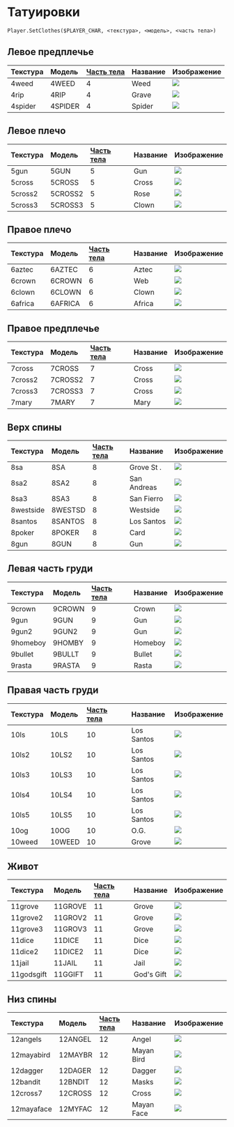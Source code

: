 # Татуировки

```text
Player.SetClothes($PLAYER_CHAR, <текстура>, <модель>, <часть тела>)
```

## Левое предплечье​ <a id="lower-left-arm"></a>

| Текстура | Модель | [Часть тела](player-body-parts.md) | Название | Изображение |
| :--- | :--- | :--- | :--- | :--- |
| 4weed | 4WEED | 4 | Weed | ​![](https://firebasestorage.googleapis.com/v0/b/gitbook-28427.appspot.com/o/assets%2F-M0dALM7uq5_eDYhSBjl%2F-MCcLXDpy1DHMDpnLLsY%2F-MCcLxFYteXFowakvUsT%2F4weed.gif?alt=media&token=ae763555-73c5-415d-8cfc-97083d6ed706)​ |
| 4rip | 4RIP | 4 | Grave | ​![](https://firebasestorage.googleapis.com/v0/b/gitbook-28427.appspot.com/o/assets%2F-M0dALM7uq5_eDYhSBjl%2F-MCcLXDpy1DHMDpnLLsY%2F-MCcMR9fYYQN381K6jEI%2F4rip.gif?alt=media&token=3aa5bb87-39aa-45cf-b003-2cdc14df35e8)​ |
| 4spider | 4SPIDER | 4 | Spider | ​![](https://firebasestorage.googleapis.com/v0/b/gitbook-28427.appspot.com/o/assets%2F-M0dALM7uq5_eDYhSBjl%2F-MCcLXDpy1DHMDpnLLsY%2F-MCcMSmC2lUnxZ3wECHf%2F4spider.gif?alt=media&token=7a5cf0df-ac48-4685-a5a4-c1b316c65351)​ |

## Левое плечо <a id="upper-left-arm"></a>

| Текстура | Модель | [Часть тела](player-body-parts.md) | Название | Изображение |
| :--- | :--- | :--- | :--- | :--- |
| 5gun | 5GUN | 5 | Gun | ​![](https://firebasestorage.googleapis.com/v0/b/gitbook-28427.appspot.com/o/assets%2F-M0dALM7uq5_eDYhSBjl%2F-MCcLXDpy1DHMDpnLLsY%2F-MCcMUZcTf7zxgStVPgz%2F5gun.gif?alt=media&token=b094129c-eac0-40d6-8b0a-9a0113ff4ceb)​ |
| 5cross | 5CROSS | 5 | Cross | ​![](https://firebasestorage.googleapis.com/v0/b/gitbook-28427.appspot.com/o/assets%2F-M0dALM7uq5_eDYhSBjl%2F-MCcLXDpy1DHMDpnLLsY%2F-MCcQl7oCKTpjW3m3AyS%2F5cross.gif?alt=media&token=7f96540a-3d17-4b5d-a72f-4ba1a43da4ac)​ |
| 5cross2 | 5CROSS2 | 5 | Rose | ​![](https://firebasestorage.googleapis.com/v0/b/gitbook-28427.appspot.com/o/assets%2F-M0dALM7uq5_eDYhSBjl%2F-MCcLXDpy1DHMDpnLLsY%2F-MCcQfZDsKEnkFXRFLGn%2F5cross2.gif?alt=media&token=d48d1485-3c01-401f-8fdd-c05ef4474e7e)​ |
| 5cross3 | 5CROSS3 | 5 | Clown | ​![](https://firebasestorage.googleapis.com/v0/b/gitbook-28427.appspot.com/o/assets%2F-M0dALM7uq5_eDYhSBjl%2F-MCcLXDpy1DHMDpnLLsY%2F-MCcQpKFr1DamEu7I8D6%2F5cross3.gif?alt=media&token=30c4715d-f73a-4a35-a9a2-e3e824f9f5fc)​ |

## Правое плечо <a id="upper-right-arm"></a>

| Текстура | Модель | [Часть тела](player-body-parts.md) | Название | Изображение |
| :--- | :--- | :--- | :--- | :--- |
| 6aztec | 6AZTEC | 6 | Aztec | ​![](https://firebasestorage.googleapis.com/v0/b/gitbook-28427.appspot.com/o/assets%2F-M0dALM7uq5_eDYhSBjl%2F-MCcLXDpy1DHMDpnLLsY%2F-MCcQsxOXDMsY8DRKuxi%2F6aztec.gif?alt=media&token=16388b07-77c7-4203-be9e-0325c295f54e)​ |
| 6crown | 6CROWN | 6 | Web | ​![](https://firebasestorage.googleapis.com/v0/b/gitbook-28427.appspot.com/o/assets%2F-M0dALM7uq5_eDYhSBjl%2F-MCcLXDpy1DHMDpnLLsY%2F-MCcQydtvwUp4ojd8eOo%2F6crown.gif?alt=media&token=852d6c63-f2c4-46d7-b23b-728f3dbfa9fb)​ |
| 6clown | 6CLOWN | 6 | Clown | ​![](https://firebasestorage.googleapis.com/v0/b/gitbook-28427.appspot.com/o/assets%2F-M0dALM7uq5_eDYhSBjl%2F-MCcLXDpy1DHMDpnLLsY%2F-MCcR5r0jjQhYEL86MOb%2F6clown.gif?alt=media&token=8e6f1f6b-7915-4d52-9686-b86eafae958d)​ |
| 6africa | 6AFRICA | 6 | Africa | ​![](https://firebasestorage.googleapis.com/v0/b/gitbook-28427.appspot.com/o/assets%2F-M0dALM7uq5_eDYhSBjl%2F-MCcLXDpy1DHMDpnLLsY%2F-MCcR7pgX43HqlYt9_CQ%2F6africa.gif?alt=media&token=bff45be8-0e2c-4079-b5b0-3379f627621e)​ |

## Правое предплечье <a id="lower-right-arm"></a>

| Текстура | Модель | [Часть тела](player-body-parts.md) | Название | Изображение |
| :--- | :--- | :--- | :--- | :--- |
| 7cross | 7CROSS | 7 | Cross | ​![](https://firebasestorage.googleapis.com/v0/b/gitbook-28427.appspot.com/o/assets%2F-M0dALM7uq5_eDYhSBjl%2F-MCcLXDpy1DHMDpnLLsY%2F-MCcRBbaKyXc7j4TYU4Z%2F7cross.gif?alt=media&token=31cb23d3-ceaa-42e6-9912-e3462f7f118f)​ |
| 7cross2 | 7CROSS2 | 7 | Cross | ​![](https://firebasestorage.googleapis.com/v0/b/gitbook-28427.appspot.com/o/assets%2F-M0dALM7uq5_eDYhSBjl%2F-MCcLXDpy1DHMDpnLLsY%2F-MCcRDO930TVRyKusJtX%2F7cross2.gif?alt=media&token=919d18de-ee89-4c61-afbf-807f1ed8d542)​ |
| 7cross3 | 7CROSS3 | 7 | Cross | ​![](https://firebasestorage.googleapis.com/v0/b/gitbook-28427.appspot.com/o/assets%2F-M0dALM7uq5_eDYhSBjl%2F-MCcLXDpy1DHMDpnLLsY%2F-MCcRGAtigkzpQtgCNOu%2F7cross3.gif?alt=media&token=fb615ed4-8ce9-4ebc-976e-f96e002e1a6d)​ |
| 7mary | 7MARY | 7 | Mary | ​![](https://firebasestorage.googleapis.com/v0/b/gitbook-28427.appspot.com/o/assets%2F-M0dALM7uq5_eDYhSBjl%2F-MCcLXDpy1DHMDpnLLsY%2F-MCcRKvJ40few6X4K1Nw%2F7mary.gif?alt=media&token=bbae07e4-c370-40ee-ab9c-ffe3949ae83f)​ |

## Верх спины <a id="back-top"></a>

| Текстура | Модель | [Часть тела](player-body-parts.md) | Название | Изображение |
| :--- | :--- | :--- | :--- | :--- |
| 8sa | 8SA | 8 | Grove St . | ​![](https://firebasestorage.googleapis.com/v0/b/gitbook-28427.appspot.com/o/assets%2F-M0dALM7uq5_eDYhSBjl%2F-MCcLXDpy1DHMDpnLLsY%2F-MCcRR2a7aWbKRtjNyxA%2F8sa.gif?alt=media&token=d34173f5-d56f-4e92-bc04-d4553ec9cd55)​ |
| 8sa2 | 8SA2 | 8 | San Andreas | ​![](https://firebasestorage.googleapis.com/v0/b/gitbook-28427.appspot.com/o/assets%2F-M0dALM7uq5_eDYhSBjl%2F-MCcLXDpy1DHMDpnLLsY%2F-MCcRUXegN9mqBBIYPCq%2F8sa2.gif?alt=media&token=51f199c2-9936-42b0-ba94-30d5289889fe)​ |
| 8sa3 | 8SA3 | 8 | San Fierro | ​![](https://firebasestorage.googleapis.com/v0/b/gitbook-28427.appspot.com/o/assets%2F-M0dALM7uq5_eDYhSBjl%2F-MCcLXDpy1DHMDpnLLsY%2F-MCcRXu7Gtmk_kL4bD1h%2F8sa3.gif?alt=media&token=b227fb9f-cf90-48f3-a7ea-01e15e497e5b)​ |
| 8westside | 8WESTSD | 8 | Westside | ​![](https://firebasestorage.googleapis.com/v0/b/gitbook-28427.appspot.com/o/assets%2F-M0dALM7uq5_eDYhSBjl%2F-MCcLXDpy1DHMDpnLLsY%2F-MCcR_MdgPquZmOnzQa6%2F8westsd.gif?alt=media&token=09425c1b-186e-4ad2-867e-9992b6d8e291)​ |
| 8santos | 8SANTOS | 8 | Los Santos | ​![](https://firebasestorage.googleapis.com/v0/b/gitbook-28427.appspot.com/o/assets%2F-M0dALM7uq5_eDYhSBjl%2F-MCcLXDpy1DHMDpnLLsY%2F-MCcRb4zxx2gP_FliWSO%2F8santos.gif?alt=media&token=b799e361-1003-4e3d-a3bf-d426aa5f9f93)​ |
| 8poker | 8POKER | 8 | Card | ​![](https://firebasestorage.googleapis.com/v0/b/gitbook-28427.appspot.com/o/assets%2F-M0dALM7uq5_eDYhSBjl%2F-MCcLXDpy1DHMDpnLLsY%2F-MCcRdSP7FL6_yxpLlXc%2F8poker.gif?alt=media&token=4e51117d-c371-4416-85fa-df4505fd70db)​ |
| 8gun | 8GUN | 8 | Gun | ​![](https://firebasestorage.googleapis.com/v0/b/gitbook-28427.appspot.com/o/assets%2F-M0dALM7uq5_eDYhSBjl%2F-MCcLXDpy1DHMDpnLLsY%2F-MCcRfW2i8Mg4z0FBhxW%2F8gun.gif?alt=media&token=866f7c01-a149-45d7-9e74-ce5963946511)​ |

## Левая часть груди <a id="left-chest"></a>

| Текстура | Модель | [Часть тела](player-body-parts.md) | Название | Изображение |
| :--- | :--- | :--- | :--- | :--- |
| 9crown | 9CROWN | 9 | Crown | ​![](https://firebasestorage.googleapis.com/v0/b/gitbook-28427.appspot.com/o/assets%2F-M0dALM7uq5_eDYhSBjl%2F-MCcLXDpy1DHMDpnLLsY%2F-MCcRifacIIEL3iqcm9u%2F9crown.gif?alt=media&token=00e5e931-9660-4f31-a65d-d2078b955e5f)​ |
| 9gun | 9GUN | 9 | Gun | ​![](https://firebasestorage.googleapis.com/v0/b/gitbook-28427.appspot.com/o/assets%2F-M0dALM7uq5_eDYhSBjl%2F-MCcLXDpy1DHMDpnLLsY%2F-MCcWKiEUsgowDqLWmXf%2F9gun.gif?alt=media&token=2130117f-d0a2-48e8-8963-b3ea43c697d6)​ |
| 9gun2 | 9GUN2 | 9 | Gun | ​![](https://firebasestorage.googleapis.com/v0/b/gitbook-28427.appspot.com/o/assets%2F-M0dALM7uq5_eDYhSBjl%2F-MCcLXDpy1DHMDpnLLsY%2F-MCcWMu4JkL9dwL6hBJp%2F9gun2.gif?alt=media&token=ca44443e-a8f3-49ad-903d-e1d0eae01631)​ |
| 9homeboy | 9HOMBY | 9 | Homeboy | ​![](https://firebasestorage.googleapis.com/v0/b/gitbook-28427.appspot.com/o/assets%2F-M0dALM7uq5_eDYhSBjl%2F-MCcLXDpy1DHMDpnLLsY%2F-MCcWPJ1cGz2zGPaqc-H%2F9homby.gif?alt=media&token=d129d887-610a-4a83-8b08-61fc1f08fabd)​ |
| 9bullet | 9BULLT | 9 | Bullet | ​![](https://firebasestorage.googleapis.com/v0/b/gitbook-28427.appspot.com/o/assets%2F-M0dALM7uq5_eDYhSBjl%2F-MCcLXDpy1DHMDpnLLsY%2F-MCcWSLQVk3_QY0Ws-fW%2F9bullt.gif?alt=media&token=2abaa79c-9cdd-4c45-b90f-fe420367b402)​ |
| 9rasta | 9RASTA | 9 | Rasta | ​![](https://firebasestorage.googleapis.com/v0/b/gitbook-28427.appspot.com/o/assets%2F-M0dALM7uq5_eDYhSBjl%2F-MCcLXDpy1DHMDpnLLsY%2F-MCcWUyWRcMSz6eaRbYE%2F9rasta.gif?alt=media&token=e0dc5b55-27b0-4df3-abd0-7201eaaccb2d)​ |

## Правая часть груди <a id="right-chest"></a>

| Текстура | Модель | [Часть тела](player-body-parts.md) | Название | Изображение |
| :--- | :--- | :--- | :--- | :--- |
| 10ls | 10LS | 10 | Los Santos | ​![](https://firebasestorage.googleapis.com/v0/b/gitbook-28427.appspot.com/o/assets%2F-M0dALM7uq5_eDYhSBjl%2F-MCcLXDpy1DHMDpnLLsY%2F-MCcWYwR5p7P_lAcCeAg%2F10ls.gif?alt=media&token=5f29c224-483f-4fc3-8b4a-ea6ed24ad3ee)​ |
| 10ls2 | 10LS2 | 10 | Los Santos | ​![](https://firebasestorage.googleapis.com/v0/b/gitbook-28427.appspot.com/o/assets%2F-M0dALM7uq5_eDYhSBjl%2F-MCcLXDpy1DHMDpnLLsY%2F-MCcWa-y9Ou4HK1kdxMN%2F10ls2.gif?alt=media&token=f05bc5d3-ef1f-4d48-98d5-1704c8be34c2)​ |
| 10ls3 | 10LS3 | 10 | Los Santos | ​![](https://firebasestorage.googleapis.com/v0/b/gitbook-28427.appspot.com/o/assets%2F-M0dALM7uq5_eDYhSBjl%2F-MCcLXDpy1DHMDpnLLsY%2F-MCcWbwlDEkIaKysZGMj%2F10ls3.gif?alt=media&token=10eab0b0-b9cc-4dd5-8376-858daa1ac475)​ |
| 10ls4 | 10LS4 | 10 | Los Santos | ​![](https://firebasestorage.googleapis.com/v0/b/gitbook-28427.appspot.com/o/assets%2F-M0dALM7uq5_eDYhSBjl%2F-MCcLXDpy1DHMDpnLLsY%2F-MCcWe7Q5aGuGRs4kDyU%2F10ls4.gif?alt=media&token=da8a125c-d2e4-494e-aef5-fccc404bf153)​ |
| 10ls5 | 10LS5 | 10 | Los Santos | ​![](https://firebasestorage.googleapis.com/v0/b/gitbook-28427.appspot.com/o/assets%2F-M0dALM7uq5_eDYhSBjl%2F-MCcLXDpy1DHMDpnLLsY%2F-MCcWftGezsR3FHUzIFu%2F10ls5.gif?alt=media&token=9922a197-db04-4f7a-b41d-7b51c796dc35)​ |
| 10og | 10OG | 10 | O.G. | ​![](https://firebasestorage.googleapis.com/v0/b/gitbook-28427.appspot.com/o/assets%2F-M0dALM7uq5_eDYhSBjl%2F-MCcLXDpy1DHMDpnLLsY%2F-MCcWiquP321m73BlvLX%2F10og.gif?alt=media&token=7cee03e9-c2b8-4a9c-bc20-d7892223b46a)​ |
| 10weed | 10WEED | 10 | Grove | ​![](https://firebasestorage.googleapis.com/v0/b/gitbook-28427.appspot.com/o/assets%2F-M0dALM7uq5_eDYhSBjl%2F-MCcLXDpy1DHMDpnLLsY%2F-MCcWmcn7wPMg6ja_ti0%2F10weed.gif?alt=media&token=d24f153b-8d67-4ab3-ac3e-aaebae04eba5)​ |

## Живот <a id="stomach"></a>

| Текстура | Модель | [Часть тела](player-body-parts.md) | Название | Изображение |
| :--- | :--- | :--- | :--- | :--- |
| 11grove | 11GROVE | 11 | Grove | ​![](https://firebasestorage.googleapis.com/v0/b/gitbook-28427.appspot.com/o/assets%2F-M0dALM7uq5_eDYhSBjl%2F-MCcLXDpy1DHMDpnLLsY%2F-MCcWrYg8V8wlKyMQDTY%2F11grove.gif?alt=media&token=6ac659e6-fa22-45f8-9805-b0e839fe9f53)​ |
| 11grove2 | 11GROV2 | 11 | Grove | ​![](https://firebasestorage.googleapis.com/v0/b/gitbook-28427.appspot.com/o/assets%2F-M0dALM7uq5_eDYhSBjl%2F-MCcLXDpy1DHMDpnLLsY%2F-MCcWu3zg1QDonU6un4U%2F11grov2.gif?alt=media&token=7468206b-ca23-4424-bfc2-6e27ffda2e68)​ |
| 11grove3 | 11GROV3 | 11 | Grove | ​![](https://firebasestorage.googleapis.com/v0/b/gitbook-28427.appspot.com/o/assets%2F-M0dALM7uq5_eDYhSBjl%2F-MCcLXDpy1DHMDpnLLsY%2F-MCcWwgbfE4vk2ivCTNN%2F11grov3.gif?alt=media&token=e68ca13a-896a-415c-8d78-22beae686d1f)​ |
| 11dice | 11DICE | 11 | Dice | ​![](https://firebasestorage.googleapis.com/v0/b/gitbook-28427.appspot.com/o/assets%2F-M0dALM7uq5_eDYhSBjl%2F-MCcLXDpy1DHMDpnLLsY%2F-MCcWymB09iSQJq4ep7M%2F11dice.gif?alt=media&token=c9cdae29-f8c7-46d5-9ef6-e8c4fe848548)​ |
| 11dice2 | 11DICE2 | 11 | Dice | ​![](https://firebasestorage.googleapis.com/v0/b/gitbook-28427.appspot.com/o/assets%2F-M0dALM7uq5_eDYhSBjl%2F-MCcLXDpy1DHMDpnLLsY%2F-MCcX0NPuFj2D8DxSuvP%2F11dice2.gif?alt=media&token=a10bf158-fe89-41fe-b520-89aefc21b4a1)​ |
| 11jail | 11JAIL | 11 | Jail | ​![](https://firebasestorage.googleapis.com/v0/b/gitbook-28427.appspot.com/o/assets%2F-M0dALM7uq5_eDYhSBjl%2F-MCcLXDpy1DHMDpnLLsY%2F-MCcX2vGy4HGDelVJqNS%2F11jail.gif?alt=media&token=f48b332e-5f98-46ae-991f-c8de995c8d3b)​ |
| 11godsgift | 11GGIFT | 11 | God's Gift | ​![](https://firebasestorage.googleapis.com/v0/b/gitbook-28427.appspot.com/o/assets%2F-M0dALM7uq5_eDYhSBjl%2F-MCcLXDpy1DHMDpnLLsY%2F-MCcX5S3OH16PlBHNSFZ%2F11ggift.gif?alt=media&token=96b1e3db-bc40-44fb-b31a-f00830bda062)​ |

## Низ спины <a id="lower-back"></a>

| Текстура | Модель | [Часть тела](player-body-parts.md) | Название | Изображение |
| :--- | :--- | :--- | :--- | :--- |
| 12angels | 12ANGEL | 12 | Angel | ​![](https://firebasestorage.googleapis.com/v0/b/gitbook-28427.appspot.com/o/assets%2F-M0dALM7uq5_eDYhSBjl%2F-MCcLXDpy1DHMDpnLLsY%2F-MCcX9O_fJ5XMmLE6_9w%2F12angel.gif?alt=media&token=bf032adc-0f59-4138-b081-527dbd168eb7)​ |
| 12mayabird | 12MAYBR | 12 | Mayan Bird | ​![](https://firebasestorage.googleapis.com/v0/b/gitbook-28427.appspot.com/o/assets%2F-M0dALM7uq5_eDYhSBjl%2F-MCcLXDpy1DHMDpnLLsY%2F-MCcXC5Imj7HMhz_T6OP%2F12maybr.gif?alt=media&token=e04787b2-15b2-4c9b-b3d8-84753f015795)​ |
| 12dagger | 12DAGER | 12 | Dagger | ​![](https://firebasestorage.googleapis.com/v0/b/gitbook-28427.appspot.com/o/assets%2F-M0dALM7uq5_eDYhSBjl%2F-MCcLXDpy1DHMDpnLLsY%2F-MCcXDjntjagFryTOtAQ%2F12dager.gif?alt=media&token=14238550-a30d-4fe0-9158-891525e89edd)​ |
| 12bandit | 12BNDIT | 12 | Masks | ​![](https://firebasestorage.googleapis.com/v0/b/gitbook-28427.appspot.com/o/assets%2F-M0dALM7uq5_eDYhSBjl%2F-MCcLXDpy1DHMDpnLLsY%2F-MCcXGsrXMYj9iy7LzNz%2F12bndit.gif?alt=media&token=02a49c78-b87d-40e1-ae38-671244f8b9c5)​ |
| 12cross7 | 12CROSS | 12 | Cross | ​![](https://firebasestorage.googleapis.com/v0/b/gitbook-28427.appspot.com/o/assets%2F-M0dALM7uq5_eDYhSBjl%2F-MCcLXDpy1DHMDpnLLsY%2F-MCcXItO9j8sD585rJho%2F12cross.gif?alt=media&token=63b8e8f4-d339-4491-adb5-be57f28c1c9f)​ |
| 12mayaface | 12MYFAC | 12 | Mayan Face | ​![](https://firebasestorage.googleapis.com/v0/b/gitbook-28427.appspot.com/o/assets%2F-M0dALM7uq5_eDYhSBjl%2F-MCcLXDpy1DHMDpnLLsY%2F-MCcXKiziO7B4pX3M2y9%2F12myfac.gif?alt=media&token=08393f3f-123e-496d-9245-aba7f479f4a2) |

